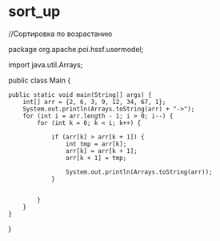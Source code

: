 # sort_up
//Сортировка по возрастанию

package org.apache.poi.hssf.usermodel;

import java.util.Arrays;

public class Main {

    public static void main(String[] args) {
        int[] arr = {2, 6, 3, 9, 12, 34, 67, 1};
        System.out.println(Arrays.toString(arr) + "->");
        for (int i = arr.length - 1; i > 0; i--) {
            for (int k = 0; k < i; k++) {

                if (arr[k] > arr[k + 1]) {
                    int tmp = arr[k];
                    arr[k] = arr[k + 1];
                    arr[k + 1] = tmp;

                    System.out.println(Arrays.toString(arr));
                }


            }
        }
    }
}
